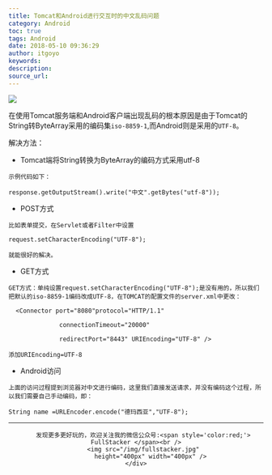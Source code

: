 ```yaml
---
title: Tomcat和Android进行交互时的中文乱码问题
category: Android
toc: true
tags: Android
date: 2018-05-10 09:36:29
author: itgoyo
keywords:
description:
source_url:
---
```


![](http://omvbl46i3.bkt.clouddn.com/12518abf1c4dd752947fd9c7c026590c.png)

在使用Tomcat服务端和Android客户端出现乱码的根本原因是由于Tomcat的String转ByteArray采用的编码集`iso-8859-1`,而Android则是采用的`UTF-8`。

解决方法：
-  Tomcat端将String转换为ByteArray的编码方式采用utf-8

```
示例代码如下：

response.getOutputStream().write("中文".getBytes("utf-8"));
```
- POST方式

```
比如表单提交，在Servlet或者Filter中设置

request.setCharacterEncoding("UTF-8");

就能很好的解决。
```
- GET方式

```
GET方式：单纯设置request.setCharacterEncoding("UTF-8");是没有用的，所以我们把默认的iso-8859-1编码改成UTF-8，在TOMCAT的配置文件的server.xml中更改：

  <Connector port="8080"protocol="HTTP/1.1"

              connectionTimeout="20000"

              redirectPort="8443" URIEncoding="UTF-8" />

添加URIEncoding=UTF-8
```
- Android访问

```
上面的访问过程提到浏览器对中文进行编码，这里我们直接发送请求，并没有编码这个过程，所以我们需要自己手动编码，即：

String name =URLEncoder.encode("德玛西亚","UTF-8");
```

---

<div align=center>

        发现更多更好玩的，欢迎关注我的微信公众号:<span style='color:red;'> FullStacker </span><br />
        <img src="/img/fullstacker.jpg"
            height="400px" width="400px" />
    </div>
